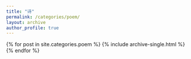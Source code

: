 ```yaml
---
title: "诗"
permalink: /categories/poem/
layout: archive
author_profile: true
---
```


{% for post in site.categories.poem %}
  {% include archive-single.html %}
{% endfor %}